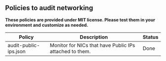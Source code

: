 ## Policies to audit networking

**These policies are provided under MIT license.  Please test them in your environment and customize as needed.**

| Policy        | Description           | Status  |
| ------------- |-------------| -----  |
| audit-public-ips.json | Monitor for NICs that have Public IPs attached to them. | Done |
